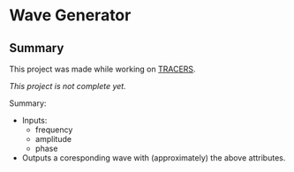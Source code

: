 # Wave Generator
## Summary

This project was made while working on [TRACERS](https://tracers.physics.uiowa.edu/).

*This project is not complete yet.*

Summary:
 - Inputs:
   - frequency
   - amplitude
   - phase
 - Outputs a coresponding wave with (approximately) the above attributes.